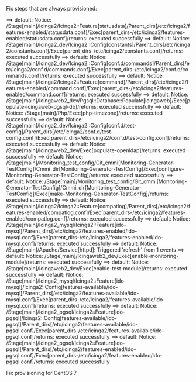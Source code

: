 Fix steps that are always provisioned:

==> default: Notice: /Stage[main]/Icinga2/Icinga2::Feature[statusdata]/Parent_dirs[/etc/icinga2/features-enabled/statusdata.conf]/Exec[parent_dirs-/etc/icinga2/features-enabled/statusdata.conf]/returns: executed successfully
==> default: Notice: /Stage[main]/Icinga2_dev/Icinga2::Config[constants]/Parent_dirs[/etc/icinga2/constants.conf]/Exec[parent_dirs-/etc/icinga2/constants.conf]/returns: executed successfully
==> default: Notice: /Stage[main]/Icinga2_dev/Icinga2::Config[conf.d/commands]/Parent_dirs[/etc/icinga2/conf.d/commands.conf]/Exec[parent_dirs-/etc/icinga2/conf.d/commands.conf]/returns: executed successfully
==> default: Notice: /Stage[main]/Icinga2/Icinga2::Feature[command]/Parent_dirs[/etc/icinga2/features-enabled/command.conf]/Exec[parent_dirs-/etc/icinga2/features-enabled/command.conf]/returns: executed successfully
==> default: Notice: /Stage[main]/Icingaweb2_dev/Pgsql::Database::Populate[icingaweb]/Exec[populate-icingaweb-pgsql-db]/returns: executed successfully
==> default: Notice: /Stage[main]/Php/Exec[php-timezone]/returns: executed successfully
==> default: Notice: /Stage[main]/Icinga2_dev/Icinga2::Config[conf.d/test-config]/Parent_dirs[/etc/icinga2/conf.d/test-config.conf]/Exec[parent_dirs-/etc/icinga2/conf.d/test-config.conf]/returns: executed successfully
==> default: Notice: /Stage[main]/Icingaweb2_dev/Exec[populate-openldap]/returns: executed successfully
==> default: Notice: /Stage[main]/Monitoring_test_config/Git_cmmi[Monitoring-Generator-TestConfig]/Cmmi_dir[Monitoring-Generator-TestConfig]/Exec[configure-Monitoring-Generator-TestConfig]/returns: executed successfully
==> default: Notice: /Stage[main]/Monitoring_test_config/Git_cmmi[Monitoring-Generator-TestConfig]/Cmmi_dir[Monitoring-Generator-TestConfig]/Exec[make-Monitoring-Generator-TestConfig]/returns: executed successfully
==> default: Notice: /Stage[main]/Icinga2/Icinga2::Feature[compatlog]/Parent_dirs[/etc/icinga2/features-enabled/compatlog.conf]/Exec[parent_dirs-/etc/icinga2/features-enabled/compatlog.conf]/returns: executed successfully
==> default: Notice: /Stage[main]/Icinga2_mysql/Icinga2::Feature[ido-mysql]/Parent_dirs[/etc/icinga2/features-enabled/ido-mysql.conf]/Exec[parent_dirs-/etc/icinga2/features-enabled/ido-mysql.conf]/returns: executed successfully
==> default: Notice: /Stage[main]/Apache/Service[httpd]: Triggered 'refresh' from 1 events
==> default: Notice: /Stage[main]/Icingaweb2_dev/Exec[enable-monitoring-module]/returns: executed successfully
==> default: Notice: /Stage[main]/Icingaweb2_dev/Exec[enable-test-module]/returns: executed successfully
==> default: Notice: /Stage[main]/Icinga2_mysql/Icinga2::Feature[ido-mysql]/Icinga2::Config[features-available/ido-mysql]/Parent_dirs[/etc/icinga2/features-available/ido-mysql.conf]/Exec[parent_dirs-/etc/icinga2/features-available/ido-mysql.conf]/returns: executed successfully
==> default: Notice: /Stage[main]/Icinga2_pgsql/Icinga2::Feature[ido-pgsql]/Icinga2::Config[features-available/ido-pgsql]/Parent_dirs[/etc/icinga2/features-available/ido-pgsql.conf]/Exec[parent_dirs-/etc/icinga2/features-available/ido-pgsql.conf]/returns: executed successfully
==> default: Notice: /Stage[main]/Icinga2_pgsql/Icinga2::Feature[ido-pgsql]/Parent_dirs[/etc/icinga2/features-enabled/ido-pgsql.conf]/Exec[parent_dirs-/etc/icinga2/features-enabled/ido-pgsql.conf]/returns: executed successfully

Fix provisioning for CentOS 7
